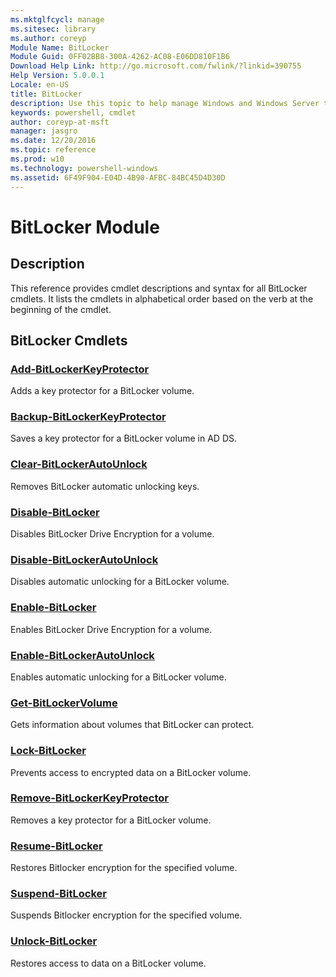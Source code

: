 ```yaml
---
ms.mktglfcycl: manage
ms.sitesec: library
ms.author: coreyp
Module Name: BitLocker
Module Guid: 0FF02BB8-300A-4262-AC08-E06DD810F1B6
Download Help Link: http://go.microsoft.com/fwlink/?linkid=390755
Help Version: 5.0.0.1
Locale: en-US
title: BitLocker
description: Use this topic to help manage Windows and Windows Server technologies with Windows PowerShell.
keywords: powershell, cmdlet
author: coreyp-at-msft
manager: jasgro
ms.date: 12/20/2016
ms.topic: reference
ms.prod: w10
ms.technology: powershell-windows
ms.assetid: 6F49F904-E04D-4B90-AFBC-84BC45D4D30D
---
```


# BitLocker Module
## Description
This reference provides cmdlet descriptions and syntax for all BitLocker cmdlets. It lists the cmdlets in alphabetical order based on the verb at the beginning of the cmdlet.

## BitLocker Cmdlets
### [Add-BitLockerKeyProtector](./add-bitlockerkeyprotector.md)
Adds a key protector for a BitLocker volume.

### [Backup-BitLockerKeyProtector](./backup-bitlockerkeyprotector.md)
Saves a key protector for a BitLocker volume in AD DS.

### [Clear-BitLockerAutoUnlock](./clear-bitlockerautounlock.md)
Removes BitLocker automatic unlocking keys.

### [Disable-BitLocker](./disable-bitlocker.md)
Disables BitLocker Drive Encryption for a volume.

### [Disable-BitLockerAutoUnlock](./disable-bitlockerautounlock.md)
Disables automatic unlocking for a BitLocker volume.

### [Enable-BitLocker](./enable-bitlocker.md)
Enables BitLocker Drive Encryption for a volume.

### [Enable-BitLockerAutoUnlock](./enable-bitlockerautounlock.md)
Enables automatic unlocking for a BitLocker volume.

### [Get-BitLockerVolume](./get-bitlockervolume.md)
Gets information about volumes that BitLocker can protect.

### [Lock-BitLocker](./lock-bitlocker.md)
Prevents access to encrypted data on a BitLocker volume.

### [Remove-BitLockerKeyProtector](./remove-bitlockerkeyprotector.md)
Removes a key protector for a BitLocker volume.

### [Resume-BitLocker](./resume-bitlocker.md)
Restores Bitlocker encryption for the specified volume.

### [Suspend-BitLocker](./suspend-bitlocker.md)
Suspends Bitlocker encryption for the specified volume.

### [Unlock-BitLocker](./unlock-bitlocker.md)
Restores access to data on a BitLocker volume.



